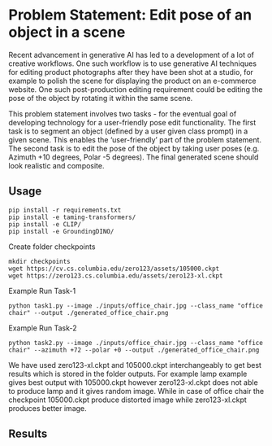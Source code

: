 # Problem Statement: Edit pose of an object in a scene

Recent advancement in generative AI has led to a development of a lot of creative workflows. One
such workflow is to use generative AI techniques for editing product photographs after they have
been shot at a studio, for example to polish the scene for displaying the product on an e-commerce
website. One such post-production editing requirement could be editing the pose of the object by
rotating it within the same scene.

This problem statement involves two tasks - for the eventual goal of developing technology for a
user-friendly pose edit functionality. The first task is to segment an object (defined by a user given
class prompt) in a given scene. This enables the ‘user-friendly’ part of the problem statement. The
second task is to edit the pose of the object by taking user poses (e.g. Azimuth +10 degrees, Polar -5
degrees). The final generated scene should look realistic and composite.

## Usage
```
pip install -r requirements.txt
pip install -e taming-transformers/
pip install -e CLIP/
pip install -e GroundingDINO/
```
Create folder checkpoints 
```
mkdir checkpoints
wget https://cv.cs.columbia.edu/zero123/assets/105000.ckpt
wget https://zero123.cs.columbia.edu/assets/zero123-xl.ckpt
```
Example Run Task-1
```
python task1.py --image ./inputs/office_chair.jpg --class_name "office chair" --output ./generated_office_chair.png
```
Example Run Task-2
```
python task2.py --image ./inputs/office_chair.jpg --class_name "office chair" --azimuth +72 --polar +0 --output ./generated_office_chair.png
```
We have used zero123-xl.ckpt and 105000.ckpt interchangeably to get best results which is stored in the folder outputs. For example lamp example gives best output with 105000.ckpt however zero123-xl.ckpt does not able to produce lamp and it gives random image. While in case of office chair the checkpoint 105000.ckpt produce distorted image while zero123-xl.ckpt produces better image.

## Results
